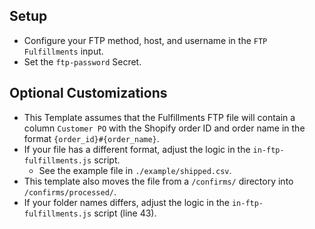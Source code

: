 ## Setup
- Configure your FTP method, host, and username in the `FTP Fulfillments` input.
- Set the `ftp-password` Secret.

## Optional Customizations
- This Template assumes that the Fulfillments FTP file will contain a column `Customer PO` with the Shopify order ID and order name in the format `{order_id}#{order_name}`.  
- If your file has a different format, adjust the logic in the `in-ftp-fulfillments.js` script.
    - See the example file in `./example/shipped.csv`.
- This template also moves the file from a `/confirms/` directory into `/confirms/processed/`.
- If your folder names differs, adjust the logic in the `in-ftp-fulfillments.js` script (line 43).
